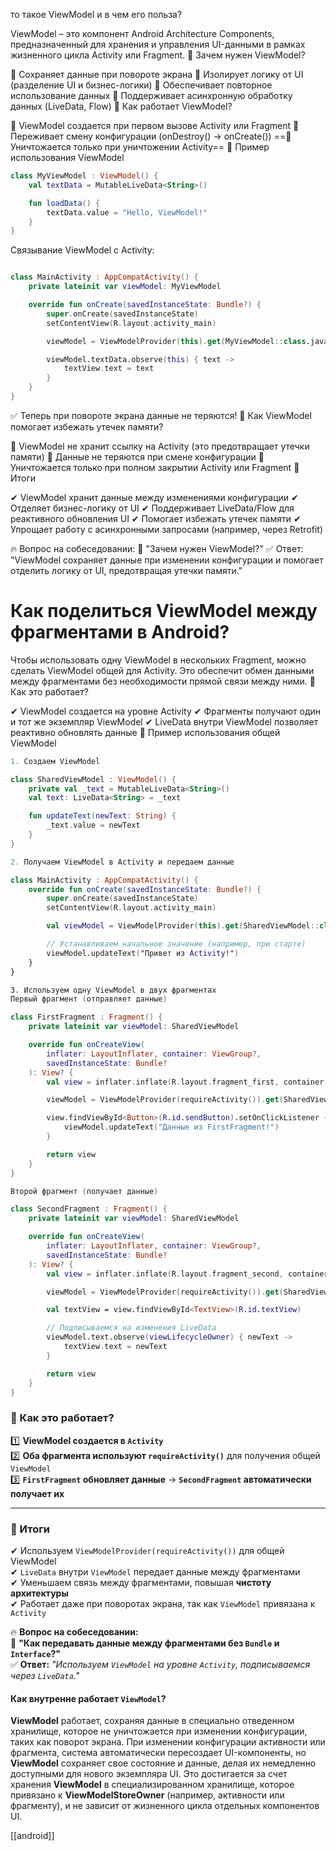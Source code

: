 то такое ViewModel и в чем его польза?

ViewModel – это компонент Android Architecture Components, предназначенный для хранения и управления UI-данными в рамках жизненного цикла Activity или Fragment.
📌 Зачем нужен ViewModel?

🔹 Сохраняет данные при повороте экрана
🔹 Изолирует логику от UI (разделение UI и бизнес-логики)
🔹 Обеспечивает повторное использование данных
🔹 Поддерживает асинхронную обработку данных (LiveData, Flow)
🔹 Как работает ViewModel?

🔹 ViewModel создается при первом вызове Activity или Fragment
🔹 Переживает смену конфигурации (onDestroy() -> onCreate())
==🔹 Уничтожается только при уничтожении Activity==
🚀 Пример использования ViewModel
```kotlin
class MyViewModel : ViewModel() {
    val textData = MutableLiveData<String>()

    fun loadData() {
        textData.value = "Hello, ViewModel!"
    }
}

```
Связывание ViewModel с Activity:
```kotlin

class MainActivity : AppCompatActivity() {
    private lateinit var viewModel: MyViewModel

    override fun onCreate(savedInstanceState: Bundle?) {
        super.onCreate(savedInstanceState)
        setContentView(R.layout.activity_main)

        viewModel = ViewModelProvider(this).get(MyViewModel::class.java)

        viewModel.textData.observe(this) { text ->
            textView.text = text
        }
    }
}
```



✅ Теперь при повороте экрана данные не теряются!
📌 Как ViewModel помогает избежать утечек памяти?

🔹 ViewModel не хранит ссылку на Activity (это предотвращает утечки памяти)
🔹 Данные не теряются при смене конфигурации
🔹 Уничтожается только при полном закрытии Activity или Fragment
🎯 Итоги

✔ ViewModel хранит данные между изменениями конфигурации
✔ Отделяет бизнес-логику от UI
✔ Поддерживает LiveData/Flow для реактивного обновления UI
✔ Помогает избежать утечек памяти
✔ Упрощает работу с асинхронными запросами (например, через Retrofit)

🔥 Вопрос на собеседовании:
📝 "Зачем нужен ViewModel?"
✅ Ответ: "ViewModel сохраняет данные при изменении конфигурации и помогает отделить логику от UI, предотвращая утечки памяти."

# Как поделиться ViewModel между фрагментами в Android?

Чтобы использовать одну ViewModel в нескольких Fragment, можно сделать ViewModel общей для Activity. Это обеспечит обмен данными между фрагментами без необходимости прямой связи между ними.
📌 Как это работает?

✔ ViewModel создается на уровне Activity
✔ Фрагменты получают один и тот же экземпляр ViewModel
✔ LiveData внутри ViewModel позволяет реактивно обновлять данные
🚀 Пример использования общей ViewModel
```kotlin
1. Создаем ViewModel

class SharedViewModel : ViewModel() {
    private val _text = MutableLiveData<String>() 
    val text: LiveData<String> = _text 

    fun updateText(newText: String) {
        _text.value = newText 
    }
}

2. Получаем ViewModel в Activity и передаем данные

class MainActivity : AppCompatActivity() {
    override fun onCreate(savedInstanceState: Bundle?) {
        super.onCreate(savedInstanceState)
        setContentView(R.layout.activity_main)

        val viewModel = ViewModelProvider(this).get(SharedViewModel::class.java)

        // Устанавливаем начальное значение (например, при старте)
        viewModel.updateText("Привет из Activity!")
    }
}

3. Используем одну ViewModel в двух фрагментах
Первый фрагмент (отправляет данные)

class FirstFragment : Fragment() {
    private lateinit var viewModel: SharedViewModel

    override fun onCreateView(
        inflater: LayoutInflater, container: ViewGroup?,
        savedInstanceState: Bundle?
    ): View? {
        val view = inflater.inflate(R.layout.fragment_first, container, false)

        viewModel = ViewModelProvider(requireActivity()).get(SharedViewModel::class.java)

        view.findViewById<Button>(R.id.sendButton).setOnClickListener {
            viewModel.updateText("Данные из FirstFragment!")
        }

        return view
    }
}

Второй фрагмент (получает данные)

class SecondFragment : Fragment() {
    private lateinit var viewModel: SharedViewModel

    override fun onCreateView(
        inflater: LayoutInflater, container: ViewGroup?,
        savedInstanceState: Bundle?
    ): View? {
        val view = inflater.inflate(R.layout.fragment_second, container, false)

        viewModel = ViewModelProvider(requireActivity()).get(SharedViewModel::class.java)

        val textView = view.findViewById<TextView>(R.id.textView)

        // Подписываемся на изменения LiveData
        viewModel.text.observe(viewLifecycleOwner) { newText ->
            textView.text = newText
        }

        return view
    }
}

```
### **🔹 Как это работает?**

1️⃣ **ViewModel создается в `Activity`**  
2️⃣ **Оба фрагмента используют `requireActivity()`** для получения общей `ViewModel`  
3️⃣ **`FirstFragment` обновляет данные** → **`SecondFragment` автоматически получает их**

---

### **🎯 Итоги**

✔ Используем `ViewModelProvider(requireActivity())` для общей ViewModel  
✔ `LiveData` внутри `ViewModel` передает данные между фрагментами  
✔ Уменьшаем связь между фрагментами, повышая **чистоту архитектуры**  
✔ Работает даже при поворотах экрана, так как `ViewModel` привязана к `Activity`

🔥 **Вопрос на собеседовании:**  
📝 **"Как передавать данные между фрагментами без `Bundle` и `Interface`?"**  
✅ **Ответ:** _"Используем `ViewModel` на уровне `Activity`, подписываемся через `LiveData`."_

#### Как внутренне работает `ViewModel`?


**ViewModel** работает, сохраняя данные в специально отведенном хранилище, которое не уничтожается при изменении конфигурации, таких как поворот экрана. При изменении конфигурации активности или фрагмента, система автоматически пересоздает UI-компоненты, но **ViewModel** сохраняет свое состояние и данные, делая их немедленно доступными для нового экземпляра UI. Это достигается за счет хранения **ViewModel** в специализированном хранилище, которое привязано к **ViewModelStoreOwner** (например, активности или фрагменту), и не зависит от жизненного цикла отдельных компонентов UI.

[[android]]
